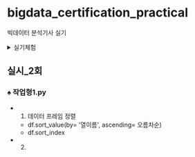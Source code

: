 # bigdata_certification_practical
빅데이터 분석기사 실기

<details>
##    <summary>실기체험</summary>

### ♠ big_2nd.py
#### EDA
- 데이터 로드 (3500, 11), (2482, 10)
- pandas set option
#### Preprocessing
- '총구매액', '최대구매액'이 0이하인 값 제거 (3490, 11), (2473, 10)
- '총구매액' < '최대구매액'인 데이터 제거 (3430, 11), (2438, 10)
- ~~'총구매액' < '환불금액'인 데이터 제거~~
- '환불금액' 결측치 0으로 대체 & int형으로 변환
- ~~'주구매상품', '주구매지점' 라벨인코딩~~
- '주구매상품', '주구매지점' 원핫인코딩
- '총구매액', '최대구매액', '환불금액' 스케일링
#### Modeling
- RF
- DT
- ET
- SVM

### ♠ big_2nd_q2.py
: big_2nd.py 다시
- 데이터 로드
- 결측치 대체 (0)
- string 데이터 LabelEncoding
- valid 데이터 split
- RandomForest 모델링
- valid score : 0.6171428571428571
- roc-auc score : 0.6512769042043046
- 결과 저장


### ♠ q_3.py
- 제 3유형  
![image](https://github.com/user-attachments/assets/738523fa-1d86-4985-88e0-d8232d6aeccd)
- 1) 카이제곱 통계량
    - scipy.stats.chi2_contingency
        - **두 개 이상의 범주형 변수**간의 **독립성 검정**
        - 이차원 배열(행렬)을 입력으로 받음
        - 통계량, p-value, 자유도, 기대값 테이블 을 반환
        - 이차원 배열은 각 범주에 해당하는 데이터들의 개수표
        - pd.crosstab으로 교차표를 만들어 이를 chi2_contingency의 입력으로 사용

    - scipy.stats.chisquare
        - **한 개의 범주형 변수**분포의 **일치 여부** 검정
        - 한 변수에 대한 관측값, 기댓값 총 두개의 값을 입력으로 받음
        - 통계량, p-value 를 반환

- 2) 로지스틱 회귀모형 계수
    - ~~X['Sex']= X['Sex'].apply(lambda x:1 if x=='male' else 0)~~
    - X.loc[:,'Sex']= [1 if x=='male' else 0 for x in X['Sex']]
    - model= LogisticRegression
    - model.coef_[0] : 독립변수별 계수

- 3) 오즈비
    - np.exp(model.coef_[0][1])
    - 특정 변수의 계수를 지수함수로 사용하면 이 값이 **특정 변수가 한단위 증가할 때의 오즈비**가 됨.
    - 만약 두단위가 증가할 때의 오즈비를 구한다면, 계수 * 단위 수
    - 오즈비는 이진 종속변수에서 주로 사용 > 로지스틱 회귀모형(이진분류)
</details>


## 실시_2회
### ♠ 작업형1.py
- 1) 데이터 프레임 정렬
    - df.sort_value(by= '열이름', ascending= 오름차순)
    - df.sort_index

- 2) 